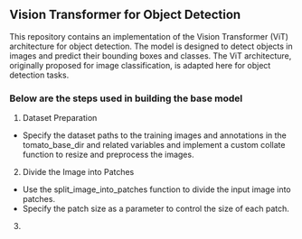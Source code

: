 ## Vision Transformer for Object Detection

This repository contains an implementation of the Vision Transformer (ViT) architecture for object detection. The model is designed to detect objects in images and predict their 
bounding boxes and classes. The ViT architecture, originally proposed for image classification, is adapted here for object detection tasks.

### Below are the steps used in building the base model

1. Dataset Preparation
- Specify the dataset paths to the training images and annotations in the tomato_base_dir and related variables and implement a custom collate function to resize and preprocess the images.
  
2. Divide the Image into Patches
- Use the split_image_into_patches function to divide the input image into patches.
- Specify the patch size as a parameter to control the size of each patch.

3. 
